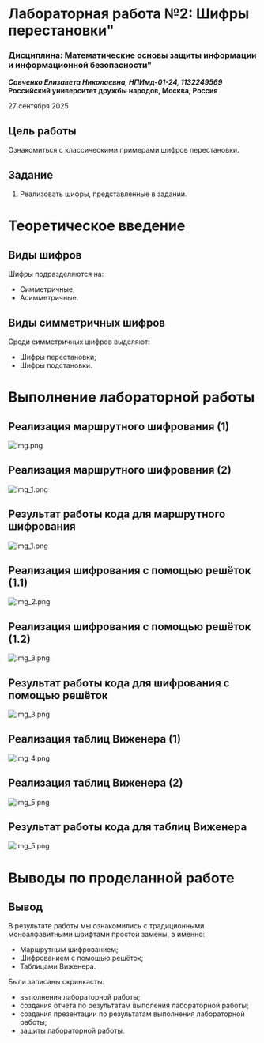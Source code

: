 # Лабораторная работа №2: Шифры перестановки"
### Дисциплина: Математические основы защиты информации и информационной безопасности"
***Савченко Елизавета Николаевна, НПИмд-01-24, 1132249569***
**Российский университет дружбы народов, Москва, Россия**

27 сентября 2025

## Цель работы

Ознакомиться с классическими примерами шифров перестановки.

## Задание

1. Реализовать шифры, представленные в задании.

# Теоретическое введение

## Виды шифров
Шифры подразделяются на:

- Симметричные;
- Асимметричные.


## Виды симметричных шифров

Среди симметричных шифров выделяют:

- Шифры перестановки;
- Шифры подстановки.

# Выполнение лабораторной работы

## Реализация маршрутного шифрования (1)
![img.png](img.png)

## Реализация маршрутного шифрования (2)
![img_1.png](img_1.png)

## Результат работы кода для маршрутного шифрования
![img_1.png](img_1.png)

## Реализация шифрования с помощью решёток (1.1)
![img_2.png](img_2.png)

## Реализация шифрования с помощью решёток (1.2)
![img_3.png](img_3.png)

## Результат работы кода для шифрования с помощью решёток
![img_3.png](img_3.png)


## Реализация таблиц Виженера (1)
![img_4.png](img_4.png)

## Реализация таблиц Виженера (2)
![img_5.png](img_5.png)

## Результат работы кода для таблиц Виженера
![img_5.png](img_5.png)


# Выводы по проделанной работе

## Вывод

В результате работы мы ознакомились с традиционными моноалфавитными шрифтами простой замены, а именно: 

- Маршрутным шифрованием;
- Шифрованием с помощью решёток;
- Таблицами Виженера.

Были записаны скринкасты:

- выполнения лабораторной работы;
- создания отчёта по результатам выполения лабораторной работы;
- создания презентации по результатам выполнения лабораторной работы;
- защиты лабораторной работы.